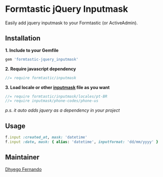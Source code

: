 # Formtastic jQuery Inputmask
Easily add jquery inputmask to your Formtastic (or ActiveAdmin).

## Installation
**1. Include to your Gemfile**
```ruby
gem 'formtastic-jquery_inputmask'
```

**2. Require javascript dependency**
```javascript
//= require formtastic/inputmask
```

**3. Load locale or other [inputmask](https://github.com/dhyegofernando/formtastic-jquery_inputmask/tree/master/vendor/inputmask/dist) file as you want**
```javascript
//= require formtastic/inputmask/locales/pt-BR
//= require inputmask/phone-codes/phone-us
```

*p.s. it auto adds jquery as a dependency in your project*

## Usage
```ruby
f.input :created_at, mask: 'datetime'
f.input :date, mask: { alias: 'datetime', inputformat: 'dd/mm/yyyy' } 
```

## Maintainer
[Dhyego Fernando](https://github.com/dhyegofernando)
